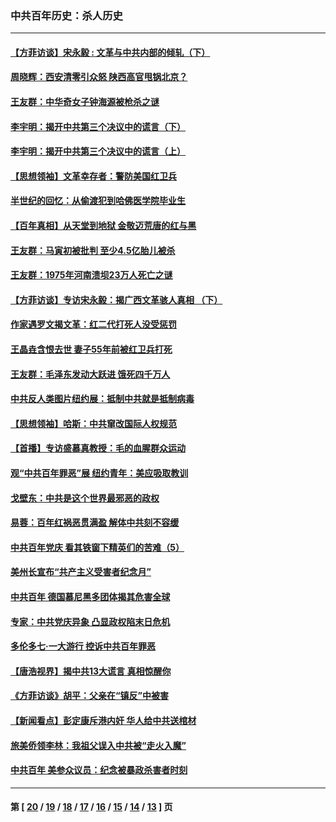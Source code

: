 ### 中共百年历史：杀人历史
---
#### [【方菲访谈】宋永毅 : 文革与中共内部的倾轧（下）](../../pages/nf1176106/n13486836.md?02280430) 
#### [周晓辉：西安清零引众怒 陕西高官甩锅北京？](../../pages/nf1176106/n13484627.md?02280430) 
#### [王友群：中华奇女子钟海源被枪杀之谜](../../pages/nf1176106/n13430555.md?02280430) 
#### [李宇明：揭开中共第三个决议中的谎言（下）](../../pages/nf1176106/n13389389.md?02280430) 
#### [李宇明：揭开中共第三个决议中的谎言（上）](../../pages/nf1176106/n13388697.md?02280430) 
#### [【思想领袖】文革幸存者：警防美国红卫兵](../../pages/nf1176106/n13339289.md?02280430) 
#### [半世纪的回忆：从偷渡犯到哈佛医学院毕业生](../../pages/nf1176106/n13345328.md?02280430) 
#### [【百年真相】从天堂到地狱 金敬迈荒唐的红与黑](../../pages/nf1176106/n13336995.md?02280430) 
#### [王友群：马寅初被批判 至少4.5亿胎儿被杀](../../pages/nf1176106/n13260313.md?02280430) 
#### [王友群：1975年河南溃坝23万人死亡之谜](../../pages/nf1176106/n13231576.md?02280430) 
#### [【方菲访谈】专访宋永毅：揭广西文革骇人真相 （下）](../../pages/nf1176106/n13209074.md?02280430) 
#### [作家遇罗文揭文革：红二代打死人没受惩罚](../../pages/nf1176106/n13205254.md?02280430) 
#### [王晶垚含恨去世 妻子55年前被红卫兵打死](../../pages/nf1176106/n13203590.md?02280430) 
#### [王友群：毛泽东发动大跃进 饿死四千万人](../../pages/nf1176106/n13177158.md?02280430) 
#### [中共反人类图片纽约展：抵制中共就是抵制病毒](../../pages/nf1176106/n13115371.md?02280430) 
#### [【思想领袖】哈斯：中共窜改国际人权规范](../../pages/nf1176106/n13053647.md?02280430) 
#### [【首播】专访盛慕真教授：毛的血腥群众运动](../../pages/nf1176106/n13091782.md?02280430) 
#### [观“中共百年罪恶”展 纽约青年：美应吸取教训](../../pages/nf1176106/n13085246.md?02280430) 
#### [戈壁东：中共是这个世界最邪恶的政权](../../pages/nf1176106/n13085641.md?02280430) 
#### [易蓉：百年红祸恶贯满盈 解体中共刻不容缓](../../pages/nf1176106/n13084455.md?02280430) 
#### [中共百年党庆 看其铁窗下精英们的苦难（5）](../../pages/nf1176106/n13076766.md?02280430) 
#### [美州长宣布“共产主义受害者纪念月”](../../pages/nf1176106/n13074024.md?02280430) 
#### [中共百年 德国慕尼黑多团体揭其危害全球](../../pages/nf1176106/n13068873.md?02280430) 
#### [专家：中共党庆异象 凸显政权陷末日危机](../../pages/nf1176106/n13067084.md?02280430) 
#### [多伦多七·一大游行 控诉中共百年罪恶](../../pages/nf1176106/n13062043.md?02280430) 
#### [【唐浩视界】揭中共13大谎言 真相惊醒你](../../pages/nf1176106/n13065208.md?02280430) 
#### [《方菲访谈》胡平：父亲在“镇反”中被害](../../pages/nf1176106/n13064114.md?02280430) 
#### [【新闻看点】彭定康斥港内奸 华人给中共送棺材](../../pages/nf1176106/n13064230.md?02280430) 
#### [旅美侨领李林：我祖父误入中共被“走火入魔”](../../pages/nf1176106/n13062777.md?02280430) 
#### [中共百年 美参众议员：纪念被暴政杀害者时刻](../../pages/nf1176106/n13063735.md?02280430) 

---
#### 第 [ [20](./20.md?02280430) / [19](./19.md?02280430) / [18](./18.md?02280430) / [17](./17.md?02280430) / [16](./16.md?02280430) / [15](./15.md?02280430) / [14](./14.md?02280430) / [13](./13.md?02280430) ] 页
